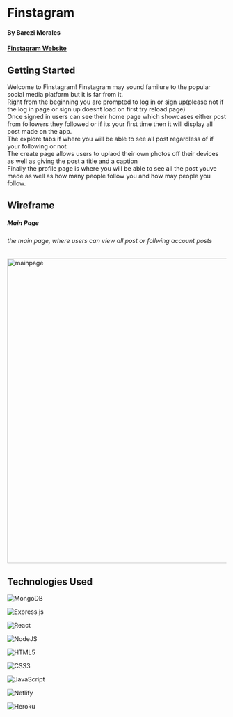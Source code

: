 <img width="auto" src="https://imgur.com/GFaoJsA" alt="">

# Finstagram
#### By Barezi Morales
#### [Finstagram Website](https://reliable-capybara-1b3613.netlify.app/login)


## Getting Started
Welcome to Finstagram! Finstagram may sound familure to the popular social media platform but it is far from it. <br>
Right from the beginning you are prompted to log in or sign up(please not if the log in page or sign up doesnt load on first try reload page)
<br>
Once signed in users can see their home page which showcases either post from followers they followed or if its your first time then it will display all post made on the app.
<br>
The explore tabs if where you will be able to see all post regardless of if your following or not
<br>
The create page allows users to uplaod their own photos off their devices as well as giving the post a title and a caption
<br>
Finally the profile page is where you will be able to see all the post youve made as well as how many people follow you and how may people you follow.

## Wireframe
##### Main Page
###### the main page, where users can view all post or follwing account posts
<img width="700" hieght="auto" src="https://imgur.com/2mwES8o" alt="mainpage">

## Technologies Used

![MongoDB](https://img.shields.io/badge/MongoDB-%234ea94b.svg?style=for-the-badge&logo=mongodb&logoColor=white)

![Express.js](https://img.shields.io/badge/express.js-%23404d59.svg?style=for-the-badge&logo=express&logoColor=%2361DAFB)

![React](https://img.shields.io/badge/react-%2320232a.svg?style=for-the-badge&logo=react&logoColor=%2361DAFB)

![NodeJS](https://img.shields.io/badge/node.js-6DA55F?style=for-the-badge&logo=node.js&logoColor=white)

![HTML5](https://img.shields.io/badge/html5-%23E34F26.svg?style=for-the-badge&logo=html5&logoColor=white)

![CSS3](https://img.shields.io/badge/css3-%231572B6.svg?style=for-the-badge&logo=css3&logoColor=white)

![JavaScript](https://img.shields.io/badge/javascript-%23323330.svg?style=for-the-badge&logo=javascript&logoColor=%23F7DF1E)

![Netlify](https://img.shields.io/badge/netlify-%23000000.svg?style=for-the-badge&logo=netlify&logoColor=#00C7B7)

![Heroku](https://img.shields.io/badge/heroku-%23430098.svg?style=for-the-badge&logo=heroku&logoColor=white)
